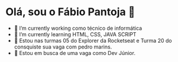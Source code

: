 # Olá, sou o Fábio Pantoja 👋


- 🔭 I’m currently working como técnico de informática
- 🌱 I’m currently learning HTML, CSS, JAVA SCRIPT 
- 👯 Estou nas turmas 05 do Explorer da Rocketseat e Turma 20 do consquiste sua vaga com pedro marins.
- 🤔 Estou em busca de uma vaga como Dev Júnior.


